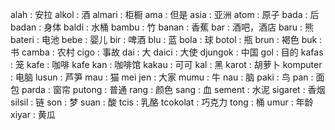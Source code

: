 alah : 安拉
alkol : 酒
almari : 柜橱
ama : 但是
asia : 亚洲
atom : 原子
bada : 后
badan : 身体
baldi : 水桶
bambu : 竹
banan : 香蕉
bar : 酒吧，酒店
baru : 熊
bateri : 电池
bebe : 婴儿
bir : 啤酒
blu : 蓝
bola : 球
botol : 瓶
brun : 褐色
buk : 书
camba : 农村
cigo : 事故
dai : 大
daici : 大使
djungok : 中国
gol : 目的
kafas : 笼
kafe : 咖啡
kafe kan : 咖啡馆
kakau : 可可
kal : 黑
karot : 胡萝卜
komputer : 电脑
lusun : 芦笋
mau : 猫
mei jen : 大家
mumu : 牛
nau : 脑
paki : 鸟
pan : 面包
parda : 窗帘
putong : 普通
rang : 颜色
sang : 血
sement : 水泥
sigaret : 香烟
silsil : 链
son : 梦
suan : 酸
tcis : 乳酪
tcokolat : 巧克力
tong : 桶
umur : 年龄
xiyar : 黄瓜

